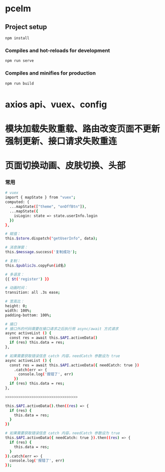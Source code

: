 # pcelm

## Project setup
```
npm install
```

### Compiles and hot-reloads for development
```
npm run serve
```

### Compiles and minifies for production
```
npm run build
```

# axios api、vuex、config

# 模块加载失败重载、路由改变页面不更新强制更新、接口请求失败重连

# 页面切换动画、皮肤切换、头部

### 常用
``` bash
# vuex
import { mapState } from "vuex";
computed: {
  ...mapState(["theme", "onOffBtn"]),
  ...mapState({
    isLogin: state => state.userInfo.login
  })
},

# 赋值：
this.$store.dispatch("getUserInfo", data);

# 消息弹窗：
this.$message.success('复制成功');

# 复制：
this.$publicJs.copyFun(id名)

# 多语言：
{{ $t('register') }}

# 动画时间：
transition: all .3s ease;

# 宽高比：
height: 0;
width: 100%;
padding-bottom: 100%;

# 接口
# 接口外的代码需要在接口请求之后执行用 async/await 方式请求
async activeList () {
  const res = await this.$API.activeData()
  if (res) this.data = res;
},

# 如果需要获取错误信息 catch 内容，needCatch 参数设为 true
async activeList () {
  const res = await this.$API.activeData({ needCatch: true })
    .catch(err => {
      console.log('报错了', err)
    })
  if (res) this.data = res;
},

>>>>>>>>>>>>>>>>>>>>>>>>>>>>>>>>>

this.$API.activeData().then((res) => {
  if (res) {
    this.data = res;
  }
})

# 如果需要获取错误信息 catch 内容，needCatch 参数设为 true
this.$API.activeData({ needCatch: true }).then((res) => {
  if (res) {
    this.data = res;
  }
}).catch(err => {
  console.log('报错了', err)
});



```

